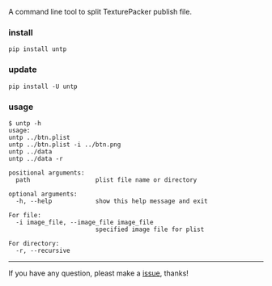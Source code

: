 A command line tool to split TexturePacker publish file.

### install

`pip install untp`

### update

`pip install -U untp`

### usage
```
$ untp -h
usage:
untp ../btn.plist
untp ../btn.plist -i ../btn.png
untp ../data
untp ../data -r

positional arguments:
  path                  plist file name or directory

optional arguments:
  -h, --help            show this help message and exit

For file:
  -i image_file, --image_file image_file
                        specified image file for plist

For directory:
  -r, --recursive
```


---

If you have any question, pleast make a [issue](https://github.com/justbilt/untp/issues), thanks!

